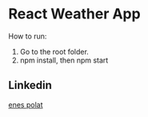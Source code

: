 # React Weather App

How to run:
1. Go to the root folder.
2. npm install, then npm start

## Linkedin  
[enes polat](https://tr.linkedin.com/in/enes-polat-09671743)
